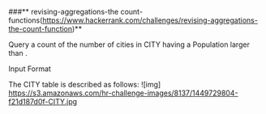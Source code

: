 ###** revising-aggregations-the count-functions(https://www.hackerrank.com/challenges/revising-aggregations-the-count-function)**

Query a count of the number of cities in CITY having a Population larger than .

Input Format

The CITY table is described as follows:
![img] https://s3.amazonaws.com/hr-challenge-images/8137/1449729804-f21d187d0f-CITY.jpg
